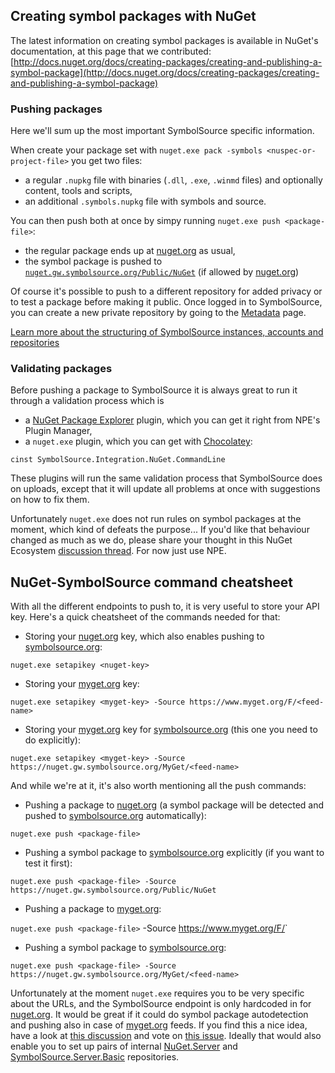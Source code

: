 ## Creating symbol packages with NuGet

The latest information on creating symbol packages is available in NuGet's documentation, at this page that we contributed:
[http://docs.nuget.org/docs/creating-packages/creating-and-publishing-a-symbol-package](http://docs.nuget.org/docs/creating-packages/creating-and-publishing-a-symbol-package)

### Pushing packages

Here we'll sum up the most important SymbolSource specific information.

When create your package set with `nuget.exe pack -symbols <nuspec-or-project-file>` you get two files:

* a regular `.nupkg` file with binaries (`.dll`, `.exe`, `.winmd` files) and optionally content, tools and scripts,
* an additional `.symbols.nupkg` file with symbols and source.

You can then push both at once by simpy running  `nuget.exe push <package-file>`:

* the regular package ends up at [nuget.org](http://nuget.org) as usual,
* the symbol package is pushed to [`nuget.gw.symbolsource.org/Public/NuGet`](http://www.symbolsource.org/Public/Metadata/NuGet) (if allowed by [nuget.org](http://nuget.org))

Of course it's possible to push to a different repository for added privacy or to test a package before making it public. Once logged in to SymbolSource, you can create a new private repository by going to the [Metadata](http://www.symbolsource.org/Public/Metadata) page.

[Learn more about the structuring of SymbolSource instances, accounts and repositories](Architecture)

### Validating packages

Before pushing a package to SymbolSource it is always great to run it through a validation process which is
 
* a [NuGet Package Explorer](http://npe.codeplex.com) plugin, which you can get it right from NPE's Plugin Manager,
* a `nuget.exe` plugin, which you can get with [Chocolatey](http://chocolatey.org):

 `cinst SymbolSource.Integration.NuGet.CommandLine`

These plugins will run the same validation process that SymbolSource does on uploads, except that it will update all problems at once with suggestions on how to fix them.

Unfortunately `nuget.exe` does not run rules on symbol packages at the moment, which kind of defeats the purpose... If you'd like that behaviour changed as much as we do, please share your thought in this NuGet Ecosystem [discussion thread](http://nuget.codeplex.com/discussions/401639). For now just use NPE.

## NuGet-SymbolSource command cheatsheet

With all the different endpoints to push to, it is very useful to store your API key. Here's a quick cheatsheet of the commands needed for that:

* Storing your [nuget.org](http://nuget.org) key, which also enables pushing to [symbolsource.org](http://symbolsource.org):

 `nuget.exe setapikey <nuget-key>`

* Storing your [myget.org](http://myget.org) key:

 `nuget.exe setapikey <myget-key> -Source https://www.myget.org/F/<feed-name>`

* Storing your [myget.org](http://myget.org) key for [symbolsource.org](http://symbolsource.org) (this one you need to do explicitly):

 `nuget.exe setapikey <myget-key> -Source https://nuget.gw.symbolsource.org/MyGet/<feed-name>`

And while we're at it, it's also worth mentioning all the push commands:

* Pushing a package to [nuget.org](http://nuget.org) (a symbol package will be detected and pushed to [symbolsource.org](http://symbolsource.org) automatically):

 `nuget.exe push <package-file>`

* Pushing a symbol package to [symbolsource.org](http://symbolsource.org) explicitly (if you want to test it first):

 `nuget.exe push <package-file> -Source https://nuget.gw.symbolsource.org/Public/NuGet`

* Pushing a package to [myget.org](http://myget.org):

 `nuget.exe push <package-file>` -Source https://www.myget.org/F/<feed-name>`

* Pushing a symbol package to [symbolsource.org](http://symbolsource.org):

 `nuget.exe push <package-file> -Source https://nuget.gw.symbolsource.org/MyGet/<feed-name>`

Unfortunately at the moment `nuget.exe` requires you to be very specific about the URLs, and the SymbolSource endpoint is only hardcoded in for [nuget.org](http://nuget.org). It would be great if it could do symbol package autodetection and pushing also in case of [myget.org](http://myget.org) feeds. If you find this a nice idea, have a look at [this discussion](http://nuget.codeplex.com/discussions/283978) and vote on [this issue](http://nuget.codeplex.com/workitem/1712). Ideally that would also enable you to set up pairs of internal [NuGet.Server](http://nuget.org/packages/NuGet.Server) and [SymbolSource.Server.Basic](http://nuget.org/packages/SymbolSource.Server.Basic) repositories.
